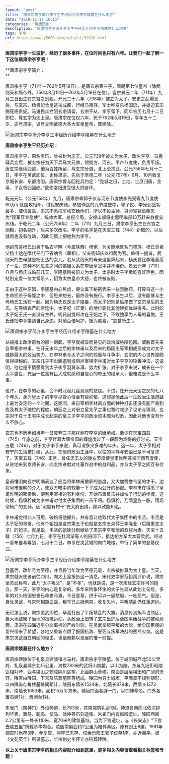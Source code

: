 ```yaml
---
layout: "post"
title: "唐肃宗李亨简介李亨生平经历介绍李亨陵墓在什么地方"
date: "2018-12-17 16:15"
categories: "隋唐历史"
description: "唐肃宗李亨简介李亨生平经历介绍李亨陵墓在什么地方"
tags: 李亨
url: https://www.y5000.com/zgls/st/39220.html
---
```






**唐肃宗李亨一生波折，经历了很多事件，在位时间也只有六年。让我们一起了解一下这位唐肃宗李亨吧！**

 **唐肃宗李亨简介：  
**

唐肃宗李亨（711年－762年5月19日），是唐玄宗第三子，唐朝第七位皇帝（除武则天和殇帝外，756年8月12日—762年5月19日在位）。睿宗景云二年（711年）九月三日出生在东宫之别殿，开元二十六年（738年）被立为太子。安史之乱爆发后，与玄宗、杨贵妃仓皇逃往成都，行经马嵬驿，军士哗变杀杨国忠，并逼迫玄宗赐死杨贵妃。马嵬民众拦阻玄宗请留，玄宗不从，李亨留下，同年农历七月十二日即位，尊玄宗为太上皇。唐肃宗在位仅六年，死于762年5月19日，享年五十二岁。庙号肃宗，谥号文明武德大圣大宣孝皇帝，葬建陵。

![唐肃宗李亨简介李亨生平经历介绍李亨陵墓在什么地方](https://img.y5000.com/uploads/allimg/181224/247ec91cb387b044e09f02932c9b5f25.jpg)

 **唐肃宗李亨生平经历介绍：**

唐肃宗李亨，原名李玙，曾被封为忠王。公元738年被立为太子，改名李亨。马嵬驿兵变后，被玄宗任为天下兵马大元帅，领朔方、河东。平卢节度使，负责平叛。唐玄宗继续西逃，他为百姓所留，与玄宗分道，北上至灵武。公元756年七月十二日，李亨在灵武即位，史称肃宗。先后于至德二年（公元757年）6月、10月收复京城长安、东都洛阳。唐肃宗曾与回纥兵约定：“克城之日，土地、士庶归唐，金帛、子女皆归回纥。”致使洛阳遭受很大的破坏。

乾元元年（公元758年）九月，唐肃宗命郭子仪与河东节度使李光弼等九节度使60万军队围攻相州，讨伐安庆绪。参加作战的九节度使中，郭子仪、李光弼战功最多，威信最高，肃宗不愿把军权交给他们，所以不设主帅，只命宦官鱼朝恩为“观军容宣慰使”，统帅大军、总揽全局。安禄山部将史思明率部13万赶来救援安庆绪。于乾元二年（公元759年）二年（711）九月三日，肃宗李亨出生在东宫之别殿，初名嗣升，后来多次改名。李亨的名字是在天宝三载（744）新取的，以后就再也没有改动，因此习惯上把他称为李亨。

他的母亲杨氏出身于弘农华阴（今属陕西）杨家，为关陇地区名门望族。杨氏曾祖父杨士达在隋代任门下省纳言（宰相），父亲杨知庆以祖荫为官。值得一提者，武则天的生母就是杨士达的女儿。若从武则天的母亲这里算起来，杨氏要比李隆基高了一辈，这种不同班辈之间的婚姻关系在李唐皇室中并不稀奇。景云元年（710）八月与杨氏成婚前几天，李隆基刚被册立为太子。太宗时太子李承乾喜好声色，因特别宠爱一位太常乐人，招致太宗皇帝大怒，也终被废黜。

正由于这种原因，李隆基内心焦虑，便让属下秘密弄来一些堕胎药，打算将这一小生命扼杀于母腹之中，但思来想去，最终没有施行。李亨出生以后，没有能够与生母杨氏生活在一起。因为杨氏仅是太子姬妾，而太子妃则是后来做了玄宗皇后的王氏。在等级森严的宫廷中，太子妃（正妻）的地位要比其他姬妾优越得多。此时的太子妃王氏一直没有生养，杨氏自觉班次在王妃之下，不敢独享为人母的喜悦。王氏便把李亨接到自己身边，对他百倍呵护，极为疼爱，“慈甚所生”。

![唐肃宗李亨简介李亨生平经历介绍李亨陵墓在什么地方](https://img.y5000.com/uploads/allimg/181224/dec057c4f01711d1dbc10ec9837bc96d.jpg)

从被推上政治前台的那一刻起，李亨就被显而易见的政治威胁所包围。威胁首先来自宰相李林甫，在开元末年之后的李林甫以及后来的杨国忠等宰相成员成为对太子威胁最大的政治势力。在李林甫与太子之间的较量与斗争中，玄宗的内心世界是颇值得探秘的。玄宗几乎不出面遏制或阻拦宰相李林甫对太子李亨的轮番冲击，这说明，他也是不情愿看到太子李亨羽翼丰满、势力扩张。对于李亨来说，成长在一个太平盛世，充当一位富有巨大成就感和自信心的帝王的继承人，很难说是什么幸事。

也许，在李亨的心里，会不时泛起几丝淡淡的悲哀。不过，在开元天宝之交的七八个年头，身为皇太子的李亨尽管心情会有些抑郁，这却是他此后一生政治生活道路上最为安定的一个时期。这期间，来自宰相李林甫方面的种种打击还没有能严重到危及其太子地位的程度，朝廷之上对册立皇太子之事也暂时减少了议论与猜测。玄宗对于在十王宅中成长起来的皇三子李亨的政治资本颇为知悉，因此对他也没有什么不放心。

玄宗也不愿再如当年一日废弃三子那样剥夺李亨的继承权。至少在天宝四载（745）年底之前，李亨伴着大唐帝国的辉煌度过了一段颇为难得的好时光。天宝五载（746），对于太子李亨来说，真可谓多灾多难的年头。这一年，太子亨相对安宁的生活被打破，从此，在他的政治生涯中，以往的平静与安谧已是不可复求了。天宝五载（746）正月，曾任忠王友的陇右节度使皇甫惟明兼领河西节度使，从驻地来到京师长安，向玄宗进献对吐蕃作战中的战利品，并与太子亨之间互有往来。

皇甫惟明向玄宗明确表达了应当将李林甫撤职的态度，又大加赞誉韦坚的才干。边将皇甫惟明的介入，使双方暗中的较量一下子成为公开的秘密。李林甫在得悉了皇甫惟明的密奏后，便利用宰相的有利身份，开始布置反击并加快了行动的步骤。这时候，杨慎矜成为李林甫对付太子集团的一员干将。杨慎矜，乃隋皇族一脉，隋炀帝杨广的玄孙，因“沉毅有材干”充太府出纳，颇以政能知名。

李林甫觉得此人可用，破格将他擢升，并有意让他取代太子集团中的韦坚。韦坚是太子妃的哥哥，他有个姐姐是睿宗第五子也就是玄宗五弟薛王李隆业（后赠惠宣太子）的妃子。就是说，韦坚的姐妹分别嫁给了肃宗李亨和他的叔叔为妻。天宝十五载（756）七月九日，李亨在杜鸿渐等人的陪同下，抵达朔方军大本营灵武。经过一番布置与筹划，七月十二日，李亨在灵武城的南门城楼，举行了简单的登基仪式。

![唐肃宗李亨简介李亨生平经历介绍李亨陵墓在什么地方](https://img.y5000.com/uploads/allimg/181224/25bfd51ed733b793f9953288c7ee1983.jpg)

登基后，改年号为至德，并且将当年改为至德元载，玄宗被推尊为太上皇。当天，肃宗就派使者前往四川，向太上皇报告这一消息。宋代史学家范祖禹评价说，肃宗至灵武称帝，此乃“太子叛父”，是“不孝”，也就是说，是一次未经玄宗许可的擅立。那一天，李亨的内心是复杂的。多年来险象环生的太子生涯从此划上句号，多年的对头杨国忠也已命丧马嵬，今日登基，终于可以一展愁眉，一吐怨气。但是，身处灵武，与京师相距遥遥，叛军已占据两京，收复失地，平叛靖乱仍任重道远。

无论怎么说，肃宗灵武即位，毕竟打出了平叛靖乱的大旗。消息传到叛军占领区，极大地鼓舞了当地的抵抗运动，从政治上扭转了玄宗出逃后全国平叛战争的被动局面。肃宗在四海近乎分崩离析的严峻时刻，在灵武举起平叛的大旗，给全国臣民的复兴带来了希望，各地又重新点燃了报国抗敌、誓死与叛军决战的熊熊火焰。这是肃宗灵武自立朝廷的理由，也是他赖以发展的惟一前提。

 **唐肃宗陵墓在什么地方？**

唐肃宗建陵位于礼泉县建陵镇凉马村。唐肃宗李亨陵墓。位于咸阳城西北50公里处、礼泉县城东北15公里、海拔783米的武将山南麓，以山为陵。东与九旧街昭陵遥相对峙，西与梁山之乾陵隔川遥望，北面群山叠嶂，南面是层层梯田和广阔的沃野。陵区由陵园、下宫及陪葬墓区等组成。陵园为夯土城垣，平面呈不规则矩形，以四隅尚存角楼基址间距计，陵园东墙长1524米，北墙长879米，西墙长1373米，南墙长1050米，面积15万平方米。城垣四面各辟一门，以四神命名。门外各置石狮1对，筑阙台1对。

朱雀门（南神门）外设神道，长763米，其南端筑乳台1对。神道自南而北依次排列华表、翼马、驼鸟、仗马、翁仲等石刻造像。朱雀门内有献殿遗址。陵园西南2.2公里有一处长110米、宽70米的建筑基址。当为下宫遗址，与《长安志》“下宫去陵五里”所载基本吻合。陵园南偏西约2公里为陪葬墓区，原有封土6座。1961年调查时尚存3座，今复查，两座已无存，仅余汾阳王郭子仪墓1座，亦近夷平。据《文苑英华》所录墓志，华州刺史李怀让亦陪葬建陵。

 **以上关于唐肃宗李亨的相关内容就介绍到这里，更多相关内容请查看相关标签和专题！**
